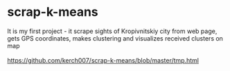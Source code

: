 # scrap-k-means
It is my first project - it scrape sights of Kropivnitskiy city from web page, gets GPS coordinates, 
makes clustering and visualizes received clusters on map  
<br>https://github.com/kerch007/scrap-k-means/blob/master/tmp.html
